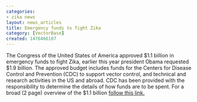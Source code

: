 ```yaml
---
categories:
- zika news
layout: news_articles
title: Emergency funds to fight Zika
category: [VectorBase]
created: 1476466107
---
```

The Congress of the United States of America approved $1.1 billion in emergency funds to fight Zika, earlier this year president Obama requested $1.9 billion. The approved budget includes funds for the Centers for Disease Control and Prevention (CDC) to support vector control, and technical and research activities in the US and abroad. CDC has been provided with the responsibility to determine the details of how funds are to be spent. For a broad (2 page) overview of the $1.1 billion <a href="http://www.appropriations.senate.gov/imo/media/doc/092216-CR-Zika%20Supplemental%20Summary.pdf?utm_content=buffer6eb84&utm_medium=social&utm_source=facebook.com&utm_campaign=buffer">follow this link.</a> 
